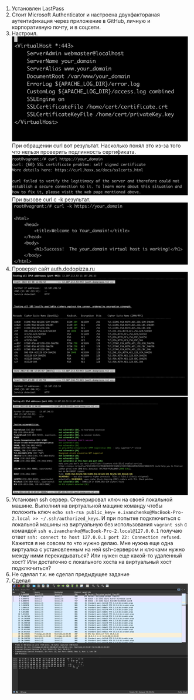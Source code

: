 1. Установлен LastPass
2. Стоит Microsoft Authenticator и настроена двухфактораная аутентификация через приложение в GitHub, личную и корпоративную почту, и в соцсети.
3. Настроил. 
![ip_screen](https://github.com/evgeniy-skt/devops-netology/blob/main/screenshots/3.9.3.3.png)
При обращении curl вот результат. Насколько понял это из-за того что нельзя проверить подлинность сертификата.
![ip_screen](https://github.com/evgeniy-skt/devops-netology/blob/main/screenshots/3.9.3.1.png)
При вызове curl с -k результат.
![ip_screen](https://github.com/evgeniy-skt/devops-netology/blob/main/screenshots/3.9.3.2.png)
4. Проверял сайт auth.dodopizza.ru
![ip_screen](https://github.com/evgeniy-skt/devops-netology/blob/main/screenshots/3.9.4.1.png)
![ip_screen](https://github.com/evgeniy-skt/devops-netology/blob/main/screenshots/3.9.4.2.png)
5. Установил ssh сервер. Сгенерировал ключ на своей локальной машине. Выполнил на виртуальной мащине команду чтобы положить ключ 
`echo ssh-rsa public_key= e.ivanchenko@MacBook-Pro-2.local >> ~/.ssh/authorized_keys`. И при попытке подключиться с локальной машины на виртуальную без использования `vagrant ssh` с командой `ssh e.ivanchenko@MacBook-Pro-2.local@127.0.0.1` получаю ответ `ssh: connect to host 127.0.0.1 port 22: Connection refused`. 
Кажется я не совсем то что нужно делаю. 
Мне нужна еще одна виртуалка с установленным на ней ssh-сервером и ключами нужно между ними перекидываться? Или нужен еще какой-то удаленный хост? Или достаточно с локального хоста на виртуальный хост подключиться?
6. Не сделал т.к. не сделал предыдущее задание
7. Сделал
![ip_screen](https://github.com/evgeniy-skt/devops-netology/blob/main/screenshots/3.9.7.png)